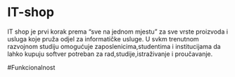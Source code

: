 # IT-shop
IT shop je prvi korak prema “sve na jednom mjestu” za sve vrste proizvoda i usluga koje pruža odjel za informatičke usluge. U svkm trenutnom razvojnom studiju omogućuje zaposlenicima,studentima i institucijama da lahko kupuju softver potreban za rad,studije,istraživanje i proučavanje.

#Funkcionalnost
